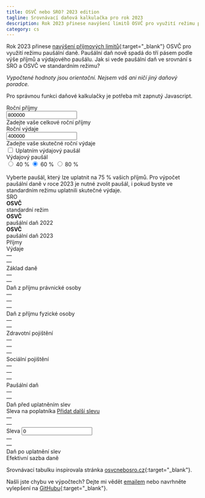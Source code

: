```yaml
---
title: OSVČ nebo SRO? 2023 edition
tagline: Srovnávací daňová kalkulačka pro rok 2023
description: Rok 2023 přinese navýšení limitů OSVČ pro využití režimu paušální daně. Jak si vede paušální daň ve srovnání s SRO a OSVČ ve standardním režimu?
category: cs
---
```

Rok 2023 přinese [navýšení příjmových limitů](https://zpravy.aktualne.cz/ekonomika/kalkulacka-pausalni-dan-2023/r~ba0dfdcad05611ec8a24ac1f6b220ee8/){:target="_blank"} OSVČ pro využití režimu paušální daně.
Paušální daň nově spadá do tří pásem podle výše příjmů a výdajového paušálu.
Jak si vede paušální daň ve srovnání s SRO a OSVČ ve standardním režimu?

_Vypočtené hodnoty jsou orientační. Nejsem váš ani ničí jiný daňový poradce._

<noscript>Pro správnou funkci daňové kalkulačky je potřeba mít zapnutý Javascript.</noscript>

<div class="mt-60 sm:flex items-baseline">
  <label for="revenue" class="block w-180 font-bold">Roční příjmy</label>
  <div class="mt-[6px] md:flex items-baseline">
    <input id="revenue" name="revenue" type="number" min="0" step="100000" value="800000" class="w-[181px]">
    <div class="text-xs md:ml-[15px] mt-[6px]">Zadejte vaše celkové roční příjmy</div>
  </div>
</div>
<div class="mt-30 sm:flex items-baseline">
  <label for="expenses" class="block w-180 shrink-0 font-bold">Roční výdaje</label>
  <div class="mt-[6px]">
    <div class="md:flex items-baseline">
      <input id="expenses" name="expenses" type="number" min="0" step="100000" value="400000" class="w-[181px]">
      <div id="expenses_label" class="text-xs md:ml-[15px] mt-[6px]">Zadejte vaše skutečné roční výdaje</div>
    </div>
    <label for="fixed_expenses" class="block mt-[10px] text-sm">
      <input id="fixed_expenses" name="fixed_expenses" type="checkbox">
      Uplatním výdajový paušál
    </label>
  </div>
</div>
<div class="mt-30 sm:mt-[15px] sm:flex items-baseline">
  <span class="block w-180 shrink-0 font-bold">Výdajový paušál</span>
  <div class="leading-[0.875rem]">
    <div class="mt-[10px] w-[255px] flex space-x-30">
      <label for="fixed_expenses_40" class="pl-[1px]">
        <input name="fixed_expenses_rate" id="fixed_expenses_40" type="radio" value="0.4">
        40 %
      </label>
      <label for="fixed_expenses_60" class="pl-[1px]">
        <input name="fixed_expenses_rate" id="fixed_expenses_60" type="radio" value="0.6" checked>
        60 %
      </label>
      <label for="fixed_expenses_80">
        <input name="fixed_expenses_rate" id="fixed_expenses_80" type="radio" value="0.8">
        80 %
      </label>
    </div>
    <br>
    <span class="text-xs">
      Vyberte paušál, který lze uplatnit na 75 % vašich příjmů. Pro výpočet paušální daně v roce 2023 je nutné zvolit paušál, i pokud byste ve standardním režimu uplatnili skutečné výdaje.
    </span>
  </div>
</div>

<div class="my-60 -ml-60 pl-60 -mr-30 md:-mr-90 lg:-mx-90 lg:px-0 overflow-x-auto">
<div class="w-[930px] md:w-[960px] pr-30 md:pr-60 lg:w-[900px] lg:pr-0">
  <div class="row p-0">
    <div></div>
    <div class="font-bold">SRO</div>
    <div>
      <strong>OSVČ</strong>
      <br>
      <span class="relative -top-[6px] text-sm font-normal mb-[6px]">standardní režim</span>
    </div>
    <div>
      <strong>OSVČ</strong>
      <br>
      <span class="relative -top-[6px] text-sm font-normal mb-[6px]">paušální daň 2022</span>
    </div>
    <div>
      <strong>OSVČ</strong>
      <br>
      <span class="relative -top-[6px] text-sm font-normal mb-[6px]">paušální daň 2023</span>
    </div>
  </div>
  <div class="row">
    <div>Příjmy</div>
    <div class="revenue"></div>
    <div class="revenue"></div>
    <div class="revenue" id="fixed_2022_revenue"></div>
    <div class="revenue" id="fixed_2023_revenue"></div>
  </div>
  <div class="row">
    <div>Výdaje</div>
    <div class="expenses"></div>
    <div class="expenses"></div>
    <div>&mdash;</div>
    <div>&mdash;</div>
  </div>
  <div class="row">
    <div>Základ daně</div>
    <div class="company_tax_basis" title="Rozdíl mezi příjmy a výdaji"></div>
    <div class="standard_tax_basis" title="Rozdíl mezi příjmy a výdaji"></div>
    <div>&mdash;</div>
    <div>&mdash;</div>
  </div>
  <div class="row">
    <div>Daň z příjmu právnické osoby</div>
    <div class="company_legal_person_tax" title="19 % ze základu daně"></div>
    <div>&mdash;</div>
    <div>&mdash;</div>
    <div>&mdash;</div>
  </div>
  <div class="row">
    <div>Daň z příjmu fyzické osoby</div>
    <div class="company_natural_person_tax" title="15 % ze základu daně po odečtení daně z příjmu právnické osoby"></div>
    <div class="standard_natural_person_tax" title="15 % ze základu daně"></div>
    <div>&mdash;</div>
    <div>&mdash;</div>
  </div>
  <div class="row">
    <div>Zdravotní pojištění</div>
    <div>&mdash;</div>
    <div class="standard_health_insurance" title="13,5 % z poloviny základu daně; minimálně 2 627 Kč (2022)"></div>
    <div>&mdash;</div>
    <div>&mdash;</div>
  </div>
  <div class="row">
    <div>Sociální pojištění</div>
    <div>&mdash;</div>
    <div class="standard_social_contribution" title="29,2 % z poloviny základu daně; minimálně 2 841 Kč (2022)"></div>
    <div>&mdash;</div>
    <div>&mdash;</div>
  </div>
  <div class="row">
    <div>Paušální daň</div>
    <div>&mdash;</div>
    <div>&mdash;</div>
    <div class="fixed_2022_fixed_tax" title="5 994 Kč měsíčně pro rok 2022"></div>
    <div class="fixed_2023_fixed_tax" title="6 500 Kč, 16 000 Kč nebo 26 000 Kč měsíčně pro rok 2023 v závislosti na příjmech a výdajovém paušálu, který lze aplikovat na 75 % příjmů"></div>
  </div>
  <div class="row font-bold">
    <div>Daň před uplatněním slev</div>
    <div class="company_total_tax"></div>
    <div class="standard_total_tax"></div>
    <div class="fixed_2022_total_tax"></div>
    <div class="fixed_2023_total_tax"></div>
  </div>
  <div class="row">
    <div class="relative z-10">
      Sleva na poplatníka
      <a href="#" class="text-2xs text-dark-60" id="toggle_additional_discount">Přidat další slevu</a>
    </div>
    <div class="company_base_discount" title="(2022)"></div>
    <div class="standard_base_discount" title="(2022)"></div>
    <div>&mdash;</div>
    <div>&mdash;</div>
  </div>
  <div class="row hidden" id="additional_discount_row">
    <div class="relative z-10 !p-0 flex">
      <label for="additional_discount" class="block !w-90 shrink-0">Sleva</label>
      <input id="additional_discount" name="additional_discount" type="number" min="0" step="10000" value="0" class="p-0 !w-[91px] !text-left block -my-[1px]">
    </div>
    <div class="additional_discount"></div>
    <div class="additional_discount"></div>
    <div>&mdash;</div>
    <div>&mdash;</div>
  </div>
  <div class="row font-bold">
    <div>Daň po uplatnění slev</div>
    <div class="company_discounted_tax"></div>
    <div class="standard_discounted_tax"></div>
    <div class="fixed_2022_discounted_tax"></div>
    <div class="fixed_2023_discounted_tax"></div>
  </div>
  <div class="row pt-[6px] border-none text-sm text-dark-60">
    <div>Efektivní sazba daně</div>
    <div class="company_effective_tax_rate"></div>
    <div class="standard_effective_tax_rate"></div>
    <div class="fixed_2022_effective_tax_rate"></div>
    <div class="fixed_2023_effective_tax_rate"></div>
  </div>
</div>
</div>

<script src="/assets/taxes.js"></script>

Srovnávací tabulku inspirovala stránka [osvcnebosro.cz](https://osvcnebosro.cz){:target="_blank"}.

Našli jste chybu ve výpočtech? Dejte mi vědět [emailem](mailto:dan@kessl.net) nebo navrhněte vylepšení na [GitHubu](https://github.com/kessl/blog/blob/master/_posts/2022-07-09-osvc-nebo-sro.md?plain=1){:target="_blank"}.
